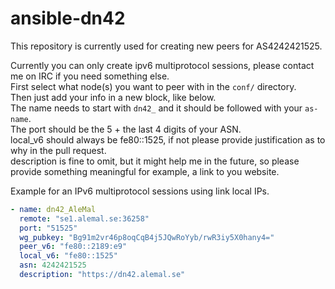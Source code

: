 
# ansible-dn42
This repository is currently used for creating new peers for AS4242421525.

Currently you can only create ipv6 multiprotocol sessions, please contact me on IRC if you need something else.  
First select what node(s) you want to peer with in the `conf/` directory.  
Then just add your info in a new block, like below.  
The name needs to start with `dn42_` and it should be followed with your `as-name`.  
The port should be the 5 + the last 4 digits of your ASN.  
local_v6 should always be  fe80::1525, if not please provide justification as to why in the pull request.   
description is fine to omit, but it might help me in the future, so please provide something meaningful for example, a link to you website.  
  
Example for an IPv6 multiprotocol sessions using link local IPs.  
 
```yaml
- name: dn42_AleMal
  remote: "se1.alemal.se:36258"
  port: "51525"
  wg_pubkey: "Bg91m2vr46p8oqCqB4j5JQwRoYyb/rwR3iy5X0hany4="
  peer_v6: "fe80::2189:e9"
  local_v6: "fe80::1525"
  asn: 4242421525
  description: "https://dn42.alemal.se"
```
